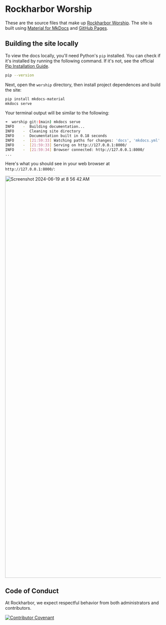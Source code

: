 # Rockharbor Worship

These are the source files that make up [Rockharbor Worship](https://rockharbor-church.github.io/worship/). The site is built using [Material for MkDocs](https://squidfunk.github.io/mkdocs-material/) and [GitHub Pages](https://pages.github.com/).

## Building the site locally

To view the docs locally, you'll need Python's `pip` installed. You can check if it's installed by running the following command. If it's not, see the official [Pip Installation Guide](https://pip.pypa.io/en/stable/installation/).

```bash
pip --version
```

Next, open the `worship` directory, then install project dependences and build the site:

```bash
pip install mkdocs-material
mkdocs serve
```

Your terminal output will be similar to the following:

```bash
➜  worship git:(main) mkdocs serve                        
INFO    -  Building documentation...
INFO    -  Cleaning site directory
INFO    -  Documentation built in 0.18 seconds
INFO    -  [21:59:33] Watching paths for changes: 'docs', 'mkdocs.yml'
INFO    -  [21:59:33] Serving on http://127.0.0.1:8000/
INFO    -  [21:59:34] Browser connected: http://127.0.0.1:8000/
...
```

Here's what you should see in your web browser at `http://127.0.0.1:8000/`:

<img width="1300" alt="Screenshot 2024-06-19 at 8 56 42 AM" src="https://github.com/rockharbor-church/worship/assets/172322910/1fc824ae-7220-4a77-83f0-4d339caa5f2f">

## Code of Conduct

At Rockharbor, we expect respectful behavior from both administrators and contributors.

[![Contributor Covenant](https://img.shields.io/badge/Contributor%20Covenant-2.1-4baaaa.svg)](CODE_OF_CONDUCT.md)

